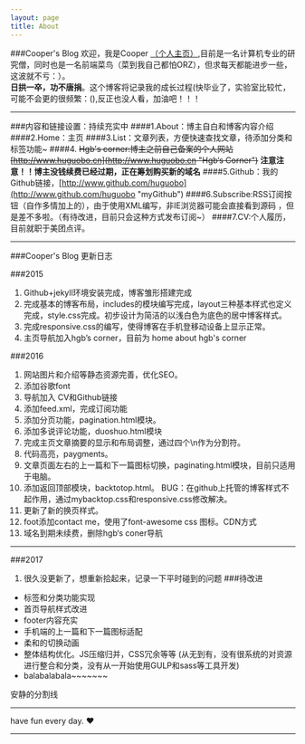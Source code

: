 ```yaml
---
layout: page
title: About
---
```

###Cooper's Blog
欢迎，我是Cooper [（个人主页）](http://www.huguobo.cn),目前是一名计算机专业的研究僧，同时也是一名前端菜鸟（菜到我自己都怕ORZ），但求每天都能进步一些，这波就不亏：）。<br/>**日拱一卒，功不唐捐**。这个博客将记录我的成长过程(快毕业了，实验室比较忙，可能不会更的很频繁：(),反正也没人看，加油吧！！！
***
###内容和链接设置：持续充实中
####1.About：博主自白和博客内容介绍
####2.Home：主页
####3.List：文章列表，方便快速查找文章，待添加分类和标签功能~
####4.  <del> Hgb's corner:博主之前自己备案的个人网站 [http://www.huguobo.cn](http://www.huguobo.cn "Hgb‘s Corner")</del>
**注意注意！！博主没钱续费已经过期，正在筹划购买新的域名**
####5.Github：我的Github链接，[http://www.github.com/huguobo](http://www.github.com/huguobo "myGithub")
####6.Subscribe:RSS订阅按钮（自作多情加上的），由于使用XML编写，非IE浏览器可能会直接看到源码 ，但是差不多啦。（有待改进，目前只会这种方式发布订阅~）
####7.CV:个人履历，目前就职于美团点评。
***

###Cooper's Blog 更新日志

###2015

 1. Github+jekyll环境安装完成，博客雏形搭建完成
 2. 完成基本的博客布局，includes的模块编写完成，layout三种基本样式也定义完成，style.css完成。初步设计为简洁的以浅白色为底色的居中博客样式。
 3. 完成responsive.css的编写，使得博客在手机登移动设备上显示正常。
 4. 主页导航加入hgb’s corner，目前为 home about hgb's corner

###2016

 1. 网站图片和介绍等静态资源完善，优化SEO。
 2. 添加谷歌font
 3. 导航加入 CV和Github链接
 4. 添加feed.xml，完成订阅功能
 5. 添加分页功能，pagination.html模块。
 6. 添加多说评论功能，duoshuo.html模块
 7. 完成主页文章摘要的显示和布局调整，通过四个\n作为分割符。
 8. 代码高亮，paygments。
 9. 文章页面左右的上一篇和下一篇图标切换，paginating.html模块，目前只适用于电脑。
 10. 添加返回顶部模块，backtotop.html。
 BUG：在github上托管的博客样式不起作用，通过mybacktop.css和responsive.css修改解决。
 11. 更新了新的换页样式。
 12. foot添加contact me，使用了font-awesome css 图标。CDN方式
 13. 域名到期未续费，删除hgb‘s coner导航
***

###2017
1. 很久没更新了，想重新拾起来，记录一下平时碰到的问题 
###待改进

- 标签和分类功能实现
- 首页导航样式改进
- footer内容充实
- 手机端的上一篇和下一篇图标适配
- 柔和的切换动画
- 整体结构优化。JS压缩归并，CSS冗余等等
  (从无到有，没有很系统的对资源进行整合和分类，没有从一开始使用GULP和sass等工具开发)
- balabalabala~~~~~~~


安静的分割线
***
have fun every day. ♥
***
